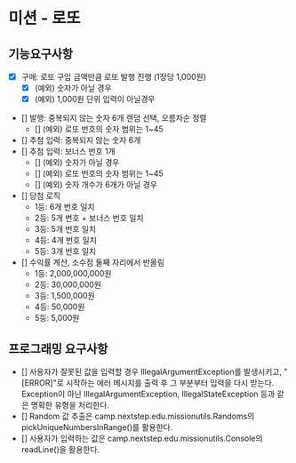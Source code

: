 # 미션 - 로또

## 기능요구사항
- [x] 구매: 로또 구입 금액만큼 로또 발행 진행 (1장당 1,000원)
  - [x] (예외) 숫자가 아닐 경우
  - [x] (예외) 1,000원 단위 입력이 아닐경우
- [] 발행: 중복되지 않는 숫자 6개 랜덤 선택, 오름차순 정렬
    - [] (예외) 로또 번호의 숫자 범위는 1~45
- [] 추첨 입력: 중복되지 않는 숫자 6개
- [] 추첨 입력: 보너스 번호 1개
    - [] (예외) 숫자가 아닐 경우
    - [] (예외) 로또 번호의 숫자 범위는 1~45
    - [] (예외) 숫자 개수가 6개가 아닐 경우
- [] 당첨 로직
    - 1등: 6개 번호 일치
    - 2등: 5개 번호 + 보너스 번호 일치
    - 3등: 5개 번호 일치
    - 4등: 4개 번호 일치
    - 5등: 3개 번호 일치
- [] 수익률 계산, 소수점 둘째 자리에서 반올림
    - 1등: 2,000,000,000원
    - 2등: 30,000,000원
    - 3등: 1,500,000원
    - 4등: 50,000원
    - 5등: 5,000원

## 프로그래밍 요구사항
- [] 사용자가 잘못된 값을 입력할 경우 IllegalArgumentException를 발생시키고, "[ERROR]"로 시작하는 에러 메시지를 출력 후 그 부분부터 입력을 다시 받는다.
  Exception이 아닌 IllegalArgumentException, IllegalStateException 등과 같은 명확한 유형을 처리한다.
- [] Random 값 추출은 camp.nextstep.edu.missionutils.Randoms의 pickUniqueNumbersInRange()를 활용한다.
- [] 사용자가 입력하는 값은 camp.nextstep.edu.missionutils.Console의 readLine()을 활용한다.